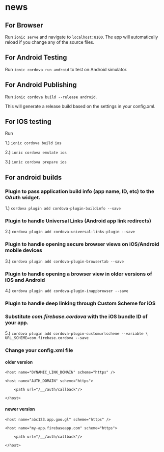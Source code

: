 # news


## For Browser

Run `ionic serve` and navigate to `localhost:8100`. The app will automatically reload if you change any of the source files.

## For Android Testing

Run `ionic cordova run android` to test on Android simulator.

## For Android Publishing

Run `ionic cordova build --release android`.

This will generate a release build based on the settings in your config.xml.


## For IOS testing

Run 

1.) `ionic cordova build ios`

2.) `ionic cordova emulate ios`

3.) `ionic cordova prepare ios`

## For android builds

### Plugin to pass application build info (app name, ID, etc) to the OAuth widget.
1.) `cordova plugin add cordova-plugin-buildinfo --save`
### Plugin to handle Universal Links (Android app link redirects)
2.) `cordova plugin add cordova-universal-links-plugin --save`
### Plugin to handle opening secure browser views on iOS/Android mobile devices
3.) `cordova plugin add cordova-plugin-browsertab --save`
### Plugin to handle opening a browser view in older versions of iOS and Android
4.) `cordova plugin add cordova-plugin-inappbrowser --save`
### Plugin to handle deep linking through Custom Scheme for iOS
### Substitute *com.firebase.cordova* with the iOS bundle ID of your app.
5.) `cordova plugin add cordova-plugin-customurlscheme --variable \
    URL_SCHEME=com.firebase.cordova --save`
    
### Change your config.xml file
#### older version
<universal-links>

    <host name="DYNAMIC_LINK_DOMAIN" scheme="https" />
    
    <host name="AUTH_DOMAIN" scheme="https">
    
        <path url="/__/auth/callback"/>
        
    </host>
    
</universal-links>


#### newer version
<universal-links>

    <host name="abc123.app.goo.gl" scheme="https" />
    
    <host name="my-app.firebaseapp.com" scheme="https">
    
        <path url="/__/auth/callback"/>
        
    </host>

</universal-links>
